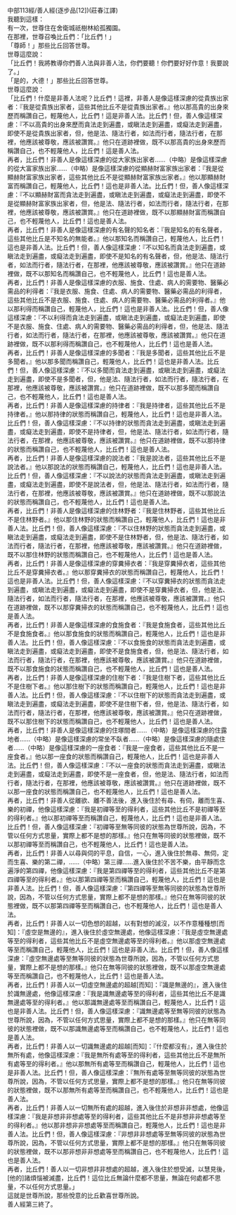 中部113經/善人經(逐步品[12])(莊春江譯)  
我聽到這樣：  
有一次，世尊住在舍衛城祇樹林給孤獨園。  
在那裡，世尊召喚比丘們：「比丘們！」  
「尊師！」那些比丘回答世尊。  
世尊這麼說：  
「比丘們！我將教導你們善人法與非善人法，你們要聽！你們要好好作意！我要說了。」  
「是的，大德！」那些比丘回答世尊。  
世尊這麼說：  
「比丘們！什麼是非善人法呢？比丘們！這裡，非善人是像這樣深慮的從貴族出家者：『我是從貴族出家者，這些其他比丘不是從貴族出家者。』他以那高貴的出身來歷而稱讚自己，輕蔑他人，比丘們！這是非善人法。比丘們！但，善人像這樣深慮：『不以高貴的出身來歷而貪法走到遍盡，或瞋法走到遍盡，或癡法走到遍盡，即使不是從貴族出家者，但，他是法、隨法行者，如法而行者，隨法行者，在那裡，他應該被尊敬，應該被讚賞。』他只在道跡裡做，既不以那高貴的出身來歷而稱讚自己，也不輕蔑他人，比丘們！這是善人法。  
再者，比丘們！非善人是像這樣深慮的從大家族出家者……（中略）是像這樣深慮的從大富家族出家……（中略）是像這樣深慮的從顯赫財富家族出家者：『我是從顯赫財富家族出家者，這些其他比丘不是從顯赫財富家族出家者。』他以那顯赫財富而稱讚自己，輕蔑他人，比丘們！這也是非善人法。比丘們！但，善人像這樣深慮：『不以顯赫財富而貪法走到遍盡，或瞋法走到遍盡，或癡法走到遍盡，即使不是從顯赫財富家族出家者，但，他是法、隨法行者，如法而行者，隨法行者，在那裡，他應該被尊敬，應該被讚賞。』他只在道跡裡做，既不以那顯赫財富而稱讚自己，也不輕蔑他人，比丘們！這也是善人法。  
再者，比丘們！非善人是像這樣深慮的有名聲的知名者：『我是知名的有名聲者，這些其他比丘是不知名的無能者。』他以那知名而稱讚自己，輕蔑他人，比丘們！這也是非善人法。比丘們！但，善人像這樣深慮：『不以知名而貪法走到遍盡，或瞋法走到遍盡，或癡法走到遍盡，即使不是知名的有名聲者，但，他是法、隨法行者，如法而行者，隨法行者，在那裡，他應該被尊敬，應該被讚賞。』他只在道跡裡做，既不以那知名而稱讚自己，也不輕蔑他人，比丘們！這也是善人法。  
再者，比丘們！非善人是像這樣深慮的衣服、施食、住處、病人的需要物、醫藥必需品的利得者：『我是衣服、施食、住處、病人的需要物、醫藥必需品的利得者，這些其他比丘不是衣服、施食、住處、病人的需要物、醫藥必需品的利得者。』他以那利得而稱讚自己，輕蔑他人，比丘們！這也是非善人法。比丘們！但，善人像這樣深慮：『不以利得而貪法走到遍盡，或瞋法走到遍盡，或癡法走到遍盡，即使不是衣服、施食、住處、病人的需要物、醫藥必需品的利得者，但，他是法、隨法行者，如法而行者，隨法行者，在那裡，他應該被尊敬，應該被讚賞。』他只在道跡裡做，既不以那利得而稱讚自己，也不輕蔑他人，比丘們！這也是善人法。  
再者，比丘們！非善人是像這樣深慮的多聞者：『我是多聞者，這些其他比丘不是多聞者。』他以那多聞而稱讚自己，輕蔑他人，比丘們！這也是非善人法。比丘們！但，善人像這樣深慮：『不以多聞而貪法走到遍盡，或瞋法走到遍盡，或癡法走到遍盡，即使不是多聞者，但，他是法、隨法行者，如法而行者，隨法行者，在那裡，他應該被尊敬，應該被讚賞。』他只在道跡裡做，既不以那多聞而稱讚自己，也不輕蔑他人，比丘們！這也是善人法。  
再者，比丘們！非善人是像這樣深慮的持律者：『我是持律者，這些其他比丘不是持律者。』他以那持律的狀態而稱讚自己，輕蔑他人，比丘們！這也是非善人法。比丘們！但，善人像這樣深慮：『不以持律的狀態而貪法走到遍盡，或瞋法走到遍盡，或癡法走到遍盡，即使不是持律者，但，他是法、隨法行者，如法而行者，隨法行者，在那裡，他應該被尊敬，應該被讚賞。』他只在道跡裡做，既不以那持律的狀態而稱讚自己，也不輕蔑他人，比丘們！這也是善人法。  
再者，比丘們！非善人是像這樣深慮的說法者：『我是說法者，這些其他比丘不是說法者。』他以那說法的狀態而稱讚自己，輕蔑他人，比丘們！這也是非善人法。比丘們！但，善人像這樣深慮：『不以說法的狀態而貪法走到遍盡，或瞋法走到遍盡，或癡法走到遍盡，即使不是說法者，但，他是法、隨法行者，如法而行者，隨法行者，在那裡，他應該被尊敬，應該被讚賞。』他只在道跡裡做，既不以那說法的狀態而稱讚自己，也不輕蔑他人，比丘們！這也是善人法。  
再者，比丘們！非善人是像這樣深慮的住林野者：『我是住林野者，這些其他比丘不是住林野者。』他以那住林野的狀態而稱讚自己，輕蔑他人，比丘們！這也是非善人法。比丘們！但，善人像這樣深慮：『不以住林野的狀態而貪法走到遍盡，或瞋法走到遍盡，或癡法走到遍盡，即使不是住林野者，但，他是法、隨法行者，如法而行者，隨法行者，在那裡，他應該被尊敬，應該被讚賞。』他只在道跡裡做，既不以那住林野的狀態而稱讚自己，也不輕蔑他人，比丘們！這也是善人法。  
再者，比丘們！非善人是像這樣深慮的穿糞掃衣者：『我是穿糞掃衣者，這些其他比丘不是穿糞掃衣者。』他以那穿糞掃衣的狀態而稱讚自己，輕蔑他人，比丘們！這也是非善人法。比丘們！但，善人像這樣深慮：『不以穿糞掃衣的狀態而貪法走到遍盡，或瞋法走到遍盡，或癡法走到遍盡，即使不是穿糞掃衣者，但，他是法、隨法行者，如法而行者，隨法行者，在那裡，他應該被尊敬，應該被讚賞。』他只在道跡裡做，既不以那穿糞掃衣的狀態而稱讚自己，也不輕蔑他人，比丘們！這也是善人法。  
再者，比丘們！非善人是像這樣深慮的食施食者：『我是食施食者，這些其他比丘不是食施食者。』他以那食施食的狀態而稱讚自己，輕蔑他人，比丘們！這也是非善人法。比丘們！但，善人像這樣深慮：『不以食施食的狀態而貪法走到遍盡，或瞋法走到遍盡，或癡法走到遍盡，即使不是食施食者，但，他是法、隨法行者，如法而行者，隨法行者，在那裡，他應該被尊敬，應該被讚賞。』他只在道跡裡做，既不以那食施食的狀態而稱讚自己，也不輕蔑他人，比丘們！這也是善人法。  
再者，比丘們！非善人是像這樣深慮的住樹下者：『我是住樹下者，這些其他比丘不是住樹下者。』他以那住樹下的狀態而稱讚自己，輕蔑他人，比丘們！這也是非善人法。比丘們！但，善人像這樣深慮：『不以住樹下的狀態而貪法走到遍盡，或瞋法走到遍盡，或癡法走到遍盡，即使不是住樹下者，但，他是法、隨法行者，如法而行者，隨法行者，在那裡，他應該被尊敬，應該被讚賞。』他只在道跡裡做，既不以那住樹下的狀態而稱讚自己，也不輕蔑他人，比丘們！這也是善人法。  
再者，比丘們！非善人是像這樣深慮的住塚間者……（中略）是像這樣深慮的住露地者……（中略）是像這樣深慮的常坐不臥者……（中略）是像這樣深慮的隨處住者……（中略）是像這樣深慮的一座食者：『我是一座食者，這些其他比丘不是一座食者。』他以那一座食的狀態而稱讚自己，輕蔑他人，比丘們！這也是非善人法。比丘們！但，善人像這樣深慮：『不以一座食的狀態而貪法走到遍盡，或瞋法走到遍盡，或癡法走到遍盡，即使不是一座食者，但，他是法、隨法行者，如法而行者，隨法行者，在那裡，他應該被尊敬，應該被讚賞。』他只在道跡裡做，既不以那一座食的狀態而稱讚自己，也不輕蔑他人，比丘們！這也是善人法。  
再者，比丘們！非善人從離欲、離不善法後，進入後住於有尋、有伺，離而生喜、樂的初禪，他像這樣深慮：『我是初禪等至的得利者，這些其他比丘不是初禪等至的得利者。』他以那初禪等至而稱讚自己，輕蔑他人，比丘們！這也是非善人法。比丘們！但，善人像這樣深慮：『初禪等至無等同彼的狀態為世尊所說，因為，不管以任何方式思量，實際上都不是想的那樣。』他只在無等同彼的狀態裡做，既不以那初禪等至而稱讚自己，也不輕蔑他人，比丘們！這也是善人法。  
再者，比丘們！非善人以尋與伺的平息，自信，一心，進入後住於無尋、無伺，定而生喜、樂的第二禪，……（中略）第三禪……進入後住於不苦不樂，由平靜而念遍淨的第四禪，他像這樣深慮：『我是第四禪等至的得利者，這些其他比丘不是第四禪等至的得利者。』他以那第四禪等至而稱讚自己，輕蔑他人，比丘們！這也是非善人法。比丘們！但，善人像這樣深慮：『第四禪等至無等同彼的狀態為世尊所說，因為，不管以任何方式思量，實際上都不是想的那樣。』他只在無等同彼的狀態裡做，既不以那第四禪等至而稱讚自己，也不輕蔑他人，比丘們！這也是善人法。  
再者，比丘們！非善人以一切色想的超越，以有對想的滅沒，以不作意種種想[而知]：『虛空是無邊的』，進入後住於虛空無邊處，他像這樣深慮：『我是虛空無邊處等至的得利者，這些其他比丘不是虛空無邊處等至的得利者。』他以那虛空無邊處等至而稱讚自己，輕蔑他人，比丘們！這也是非善人法。比丘們！但，善人像這樣深慮：『虛空無邊處等至無等同彼的狀態為世尊所說，因為，不管以任何方式思量，實際上都不是想的那樣。』他只在無等同彼的狀態裡做，既不以那虛空無邊處等至而稱讚自己，也不輕蔑他人，比丘們！這也是善人法。  
再者，比丘們！非善人以一切虛空無邊處的超越[而知]：『識是無邊的』，進入後住於識無邊處，他像這樣深慮：『我是識無邊處等至的得利者，這些其他比丘不是識無邊處等至的得利者。』他以那識無邊處等至而稱讚自己，輕蔑他人，比丘們！這也是非善人法。比丘們！但，善人像這樣深慮：『識無邊處等至無等同彼的狀態為世尊所說，因為，不管以任何方式思量，實際上都不是想的那樣。』他只在無等同彼的狀態裡做，既不以那識無邊處等至而稱讚自己，也不輕蔑他人，比丘們！這也是善人法。  
再者，比丘們！非善人以一切識無邊處的超越[而知]：『什麼都沒有』，進入後住於無所有處，他像這樣深慮：『我是無所有處等至的得利者，這些其他比丘不是無所有處等至的得利者。』他以那無所有處等至而稱讚自己，輕蔑他人，比丘們！這也是非善人法。比丘們！但，善人像這樣深慮：『無所有處等至無等同彼的狀態為世尊所說，因為，不管以任何方式思量，實際上都不是想的那樣。』他只在無等同彼的狀態裡做，既不以那無所有處等至而稱讚自己，也不輕蔑他人，比丘們！這也是善人法。  
再者，比丘們！非善人以一切無所有處的超越，進入後住於非想非非想處，他像這樣深慮：『我是非想非非想處等至的得利者，這些其他比丘不是非想非非想處等至的得利者。』他以那非想非非想處等至而稱讚自己，輕蔑他人，比丘們！這也是非善人法。比丘們！但，善人像這樣深慮：『非想非非想處等至無等同彼的狀態為世尊所說，因為，不管以任何方式思量，實際上都不是想的那樣。』他只在無等同彼的狀態裡做，既不以那非想非非想處等至而稱讚自己，也不輕蔑他人，比丘們！這也是善人法。  
再者，比丘們！善人以一切非想非非想處的超越，進入後住於想受滅，以慧見後，[他的]諸煩惱被滅盡，比丘們！這位比丘無論什麼都不思量，無論在何處都不思量，不以任何方式思量。」  
這就是世尊所說，那些悅意的比丘歡喜世尊所說。  
善人經第三終了。  
  
  
